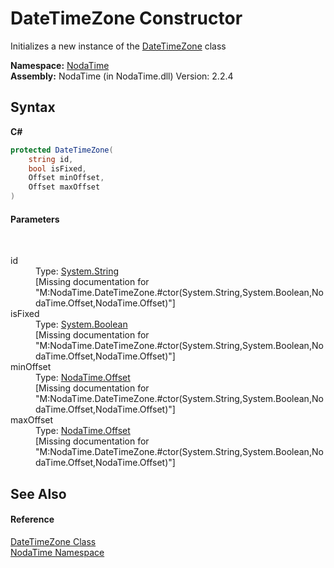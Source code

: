 # DateTimeZone Constructor 
 

Initializes a new instance of the <a href="T_NodaTime_DateTimeZone">DateTimeZone</a> class

**Namespace:**&nbsp;<a href="N_NodaTime">NodaTime</a><br />**Assembly:**&nbsp;NodaTime (in NodaTime.dll) Version: 2.2.4

## Syntax

**C#**<br />
``` C#
protected DateTimeZone(
	string id,
	bool isFixed,
	Offset minOffset,
	Offset maxOffset
)
```


#### Parameters
&nbsp;<dl><dt>id</dt><dd>Type: <a href="http://msdn2.microsoft.com/en-us/library/s1wwdcbf" target="_blank">System.String</a><br />\[Missing <param name="id"/> documentation for "M:NodaTime.DateTimeZone.#ctor(System.String,System.Boolean,NodaTime.Offset,NodaTime.Offset)"\]</dd><dt>isFixed</dt><dd>Type: <a href="http://msdn2.microsoft.com/en-us/library/a28wyd50" target="_blank">System.Boolean</a><br />\[Missing <param name="isFixed"/> documentation for "M:NodaTime.DateTimeZone.#ctor(System.String,System.Boolean,NodaTime.Offset,NodaTime.Offset)"\]</dd><dt>minOffset</dt><dd>Type: <a href="T_NodaTime_Offset">NodaTime.Offset</a><br />\[Missing <param name="minOffset"/> documentation for "M:NodaTime.DateTimeZone.#ctor(System.String,System.Boolean,NodaTime.Offset,NodaTime.Offset)"\]</dd><dt>maxOffset</dt><dd>Type: <a href="T_NodaTime_Offset">NodaTime.Offset</a><br />\[Missing <param name="maxOffset"/> documentation for "M:NodaTime.DateTimeZone.#ctor(System.String,System.Boolean,NodaTime.Offset,NodaTime.Offset)"\]</dd></dl>

## See Also


#### Reference
<a href="T_NodaTime_DateTimeZone">DateTimeZone Class</a><br /><a href="N_NodaTime">NodaTime Namespace</a><br />